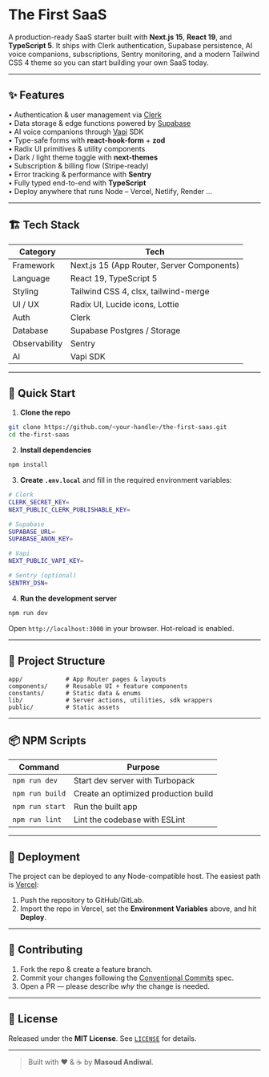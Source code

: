 # The First SaaS

A production-ready SaaS starter built with **Next.js 15**, **React 19**, and **TypeScript 5**. It ships with Clerk authentication, Supabase persistence, AI voice companions, subscriptions, Sentry monitoring, and a modern Tailwind CSS 4 theme so you can start building your own SaaS today.

---

## ✨ Features

• Authentication & user management via [Clerk](https://clerk.com/)  
• Data storage & edge functions powered by [Supabase](https://supabase.com/)  
• AI voice companions through [Vapi](https://vapi.ai/) SDK  
• Type-safe forms with **react-hook-form** + **zod**  
• Radix UI primitives & utility components  
• Dark / light theme toggle with **next-themes**  
• Subscription & billing flow (Stripe-ready)  
• Error tracking & performance with **Sentry**  
• Fully typed end-to-end with **TypeScript**  
• Deploy anywhere that runs Node – Vercel, Netlify, Render …

---

## 🏗️ Tech Stack

| Category     | Tech                                    |
| ------------ | --------------------------------------- |
| Framework    | Next.js 15 (App Router, Server Components) |
| Language     | React 19, TypeScript 5                  |
| Styling      | Tailwind CSS 4, clsx, tailwind-merge    |
| UI / UX      | Radix UI, Lucide icons, Lottie          |
| Auth         | Clerk                                   |
| Database     | Supabase Postgres / Storage             |
| Observability| Sentry                                  |
| AI           | Vapi SDK                                |

---

## 🚀 Quick Start

1. **Clone the repo**

```bash
git clone https://github.com/<your-handle>/the-first-saas.git
cd the-first-saas
```

2. **Install dependencies**

```bash
npm install
```

3. **Create `.env.local`** and fill in the required environment variables:

```bash
# Clerk
CLERK_SECRET_KEY=
NEXT_PUBLIC_CLERK_PUBLISHABLE_KEY=

# Supabase
SUPABASE_URL=
SUPABASE_ANON_KEY=

# Vapi
NEXT_PUBLIC_VAPI_KEY=

# Sentry (optional)
SENTRY_DSN=
```

4. **Run the development server**

```bash
npm run dev
```

Open `http://localhost:3000` in your browser. Hot-reload is enabled.

---

## 📂 Project Structure

```
app/            # App Router pages & layouts
components/     # Reusable UI + feature components
constants/      # Static data & enums
lib/            # Server actions, utilities, sdk wrappers
public/         # Static assets
```

---

## 📦 NPM Scripts

| Command          | Purpose                               |
| ---------------- | ------------------------------------- |
| `npm run dev`    | Start dev server with Turbopack        |
| `npm run build`  | Create an optimized production build   |
| `npm run start`  | Run the built app                      |
| `npm run lint`   | Lint the codebase with ESLint          |

---

## 🛫 Deployment

The project can be deployed to any Node-compatible host. The easiest path is [Vercel](https://vercel.com/):

1. Push the repository to GitHub/GitLab.
2. Import the repo in Vercel, set the **Environment Variables** above, and hit **Deploy**.

---

## 🤝 Contributing

1. Fork the repo & create a feature branch.
2. Commit your changes following the [Conventional Commits](https://www.conventionalcommits.org/) spec.
3. Open a PR — please describe _why_ the change is needed.

---

## 📄 License

Released under the **MIT License**. See [`LICENSE`](LICENSE) for details.

---

> Built with ❤️ & ☕ by **Masoud Andiwal**.
